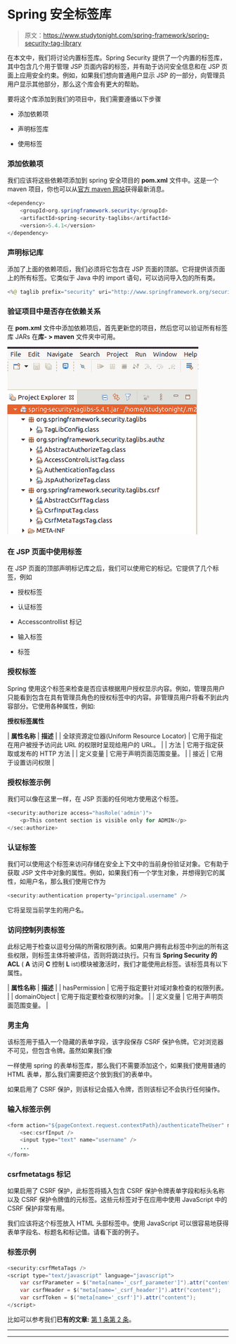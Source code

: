 # Spring 安全标签库

> 原文：<https://www.studytonight.com/spring-framework/spring-security-tag-library>

在本文中，我们将讨论内置标签库。Spring Security 提供了一个内置的标签库，其中包含几个用于管理 JSP 页面内容的标签，并有助于访问安全信息和在 JSP 页面上应用安全约束。例如，如果我们想向普通用户显示 JSP 的一部分，向管理员用户显示其他部分，那么这个库会有更大的帮助。

要将这个库添加到我们的项目中，我们需要遵循以下步骤

*   添加依赖项

*   声明标签库

*   使用标签

### 添加依赖项

我们应该将这些依赖项添加到 spring 安全项目的 **pom.xml** 文件中。这是一个 maven 项目，你也可以从[官方 maven 网站](https://mvnrepository.com/artifact/org.springframework.security/spring-security-taglibs)获得最新消息。

```java
<dependency>
    <groupId>org.springframework.security</groupId>
    <artifactId>spring-security-taglibs</artifactId>
    <version>5.4.1</version>
</dependency> 
```

### 声明标记库

添加了上面的依赖项后，我们必须将它包含在 JSP 页面的顶部。它将提供该页面上的所有标签。它类似于 Java 中的 import 语句，可以访问导入包的所有类。

```java
<%@ taglib prefix="security" uri="http://www.springframework.org/security/tags" %>
```

### 验证项目中是否存在依赖关系

在 **pom.xml** 文件中添加依赖项后，首先更新您的项目，然后您可以验证所有标签库 JARs 在**库- > maven** 文件夹中可用。

![](img/cc3e518c0733a833fab0659b3a0ee1f3.png)

### 在 JSP 页面中使用标签

在 JSP 页面的顶部声明标记库之后，我们可以使用它的标记。它提供了几个标签，例如

*   授权标签

*   认证标签

*   Accesscontrollist 标记

*   输入标签

*   标签

### 授权标签

Spring 使用这个标签来检查是否应该根据用户授权显示内容。例如，管理员用户只能看到包含在具有管理员角色的授权标签中的内容。非管理员用户将看不到此内容部分。它使用各种属性，例如:

**授权标签属性**

| **属性名称** | **描述** |
| 全球资源定位器(Uniform Resource Locator) | 它用于指定在用户被授予访问此 URL 的权限时呈现给用户的 URL。 |
| 方法 | 它用于指定获取或发布的 HTTP 方法 |
| 定义变量 | 它用于声明页面范围变量。 |
| 接近 | 它用于设置访问权限 |

### **授权标签示例**

我们可以像在这里一样，在 JSP 页面的任何地方使用这个标签。

```java
<security:authorize access="hasRole('admin')">
    <p>This content section is visible only for ADMIN</p>
</sec:authorize>
```

### 认证标签

我们可以使用这个标签来访问存储在安全上下文中的当前身份验证对象。它有助于获取 JSP 文件中对象的属性。例如，如果我们有一个学生对象，并想得到它的属性，如用户名，那么我们使用它作为

```java
<security:authentication property="principal.username" />
```

它将呈现当前学生的用户名。

### 访问控制列表标签

此标记用于检查以逗号分隔的所需权限列表。如果用户拥有此标签中列出的所有这些权限，则标签主体将被评估，否则将跳过执行。只有当 **Spring Security 的 ACL** ( **A** 访问 **C** 控制 **L** ist)模块被激活时，我们才能使用此标签。该标签具有以下属性。

| **属性名称** | **描述** |
| hasPermission | 它用于指定要针对域对象检查的权限列表。 |
| domainObject | 它用于指定要检查权限的对象。 |
| 定义变量 | 它用于声明页面范围变量。 |

### 男主角

该标签用于插入一个隐藏的表单字段，该字段保存 CSRF 保护令牌。它对浏览器不可见，但包含令牌。虽然如果我们像

<form>一样使用 spring 的表单标签库，那么我们不需要添加这个，如果我们使用普通的 HTML 表单，那么我们需要把这个放到我们的表单中。</form>

如果启用了 CSRF 保护，则该标记会插入令牌，否则该标记不会执行任何操作。

### 输入标签示例

```java
<form action="${pageContext.request.contextPath}/authenticateTheUser" method="post">
    <sec:csrfInput />
    <input type="text" name="username" />
    ...
</form>
```

### csrfmetatags 标记

如果启用了 CSRF 保护，此标签将插入包含 CSRF 保护令牌表单字段和标头名称以及 CSRF 保护令牌值的元标签。这些元标签对于在应用中使用 JavaScript 中的 CSRF 保护非常有用。

我们应该将这个标签放入 HTML 头部标签中。使用 JavaScript 可以很容易地获得表单字段名、标题名和标记值。请看下面的例子。

### 标签示例

```java
<security:csrfMetaTags />
<script type="text/javascript" language="javascript">
    var csrfParameter = $("meta[name='_csrf_parameter']").attr("content");
    var csrfHeader = $("meta[name='_csrf_header']").attr("content");
    var csrfToken = $("meta[name='_csrf']").attr("content");
</script>
```

比如可以参考我们**已有的文章:** [第 1 条](http://www.studytonight.com/spring-framework/display-data-based-on-rbac)[第 2 条](https://www.studytonight.com/spring-framework/user-information)。

* * *

* * *